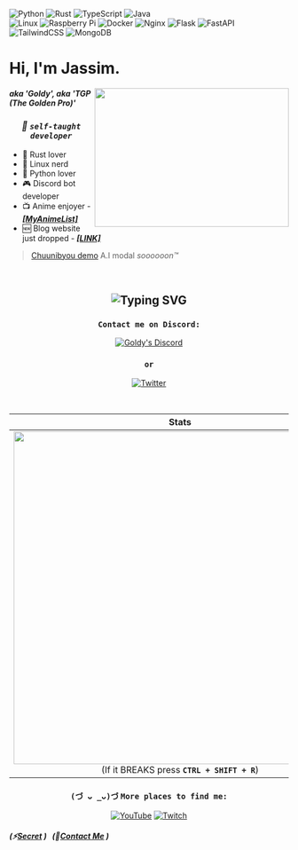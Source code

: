 ![Python](https://img.shields.io/badge/python-3670A0?style=for-the-badge&logo=python&logoColor=ffdd54&colorB=blue)
![Rust](https://img.shields.io/badge/rust-%23000000.svg?style=for-the-badge&logo=rust&logoColor=orange)
![TypeScript](https://img.shields.io/badge/typescript-%23007ACC.svg?style=for-the-badge&logo=typescript&logoColor=white)
![Java](https://img.shields.io/badge/java-%23ED8B00.svg?style=for-the-badge&logo=openjdk&logoColor=white)
<br> 
![Linux](https://img.shields.io/badge/Linux-FCC624?style=for-the-badge&logo=linux&logoColor=black&colorB=white)
![Raspberry Pi](https://img.shields.io/badge/-RaspberryPi-C51A4A?style=for-the-badge&logo=Raspberry-Pi)
![Docker](https://img.shields.io/badge/docker-%230db7ed.svg?style=for-the-badge&logo=docker&logoColor=white)
![Nginx](https://img.shields.io/badge/nginx-%23009639.svg?style=for-the-badge&logo=nginx&logoColor=white)
![Flask](https://img.shields.io/badge/flask-%23000.svg?style=for-the-badge&logo=flask&logoColor=white)
![FastAPI](https://img.shields.io/badge/FastAPI-005571?style=for-the-badge&logo=fastapi)
![TailwindCSS](https://img.shields.io/badge/tailwindcss-%2338B2AC.svg?style=for-the-badge&logo=tailwind-css&logoColor=white&colorB=07173d)
![MongoDB](https://img.shields.io/badge/MongoDB-%234ea94b.svg?style=for-the-badge&logo=mongodb&logoColor=white)

<!-- Got these badges from: https://github.com/Ileriayo/markdown-badges -->

# Hi, I'm Jassim.

<img align="right" src="https://user-images.githubusercontent.com/66202304/218335076-6a3c08b2-911c-4c5e-b699-d0bd827f8f38.gif" width="350" height="250">

<div align="left">
 
 ##### *aka 'Goldy', aka 'TGP (The Golden Pro)'*
 
</div>

<div align="center">
 
  ### ***💫 ``self-taught developer``***
 
</div>

<div align="left">

 - 🦀 Rust lover
 - 🐧 Linux nerd
 - 🐍 Python lover
 - 🎮 Discord bot developer
 - 📺 Anime enjoyer - *[**[MyAnimeList]**](https://myanimelist.net/animelist/thegoldenpro?status=7)*
 - 🆕 Blog website just dropped - *[**[LINK]**](https://devgoldy.xyz/blogs/)*
 
 > [Chuunibyou demo](https://myanimelist.net/anime/14741/Chuunibyou_demo_Koi_ga_Shitai) A.I modal *soooooon™*

</div>

<br>

## <div align="middle"> ![Typing SVG](https://readme-typing-svg.demolab.com?font=Fira+Code&size=25&duration=2300&pause=1000&color=FFEB65DC&center=true&vCenter=true&width=800&height=30&lines=It's+not+a+bug!;Cosmic+rays+have+hit+your+system!) </div>

<div align="middle">
 
  ### ``Contact me on Discord:``
 
  [![Goldy's Discord](https://discord-readme-badge.vercel.app/api?id=332592361307897856)](https://discordapp.com/users/332592361307897856)
 
  ### ``or``
 
  [![Twitter](https://img.shields.io/badge/Twitter-%231DA1F2.svg?style=for-the-badge&logo=Twitter&logoColor=white)](https://twitter.com/GoldyTGP)
</div>

<br>

<div align="center">
 
   **Stats**                 | **Top Languages**
  :-------------------------:|:-------------------------:
 <img src="https://readme-stats-thegoldenpro.vercel.app/api?username=THEGOLDENPRO&show_icons=true&theme=gruvbox" width="600px"/> <br> (If it BREAKS press **``CTRL + SHIFT + R``**)  |  <img align="right" src="https://readme-stats-thegoldenpro.vercel.app/api/top-langs/?username=THEGOLDENPRO&theme=gruvbox" width="330px"/>

 
</div>

<div align="center">
 
  ### ``(づ ᴗ _ᴗ)づ`` ``More places to find me:``
 
  [![YouTube](https://img.shields.io/badge/YouTube-%23FF0000.svg?style=for-the-badge&logo=YouTube&logoColor=white)](https://www.youtube.com/channel/UCyQmNguyo9V2ljYcW9zL6Cw)
  [![Twitch](https://img.shields.io/badge/Twitch-%239146FF.svg?style=for-the-badge&logo=Twitch&logoColor=white)](https://www.twitch.tv/realgoldenpro)
 
</div>

##### (⚡[Secret](https://gist.github.com/THEGOLDENPRO/3ba012f94efa04ae7c216e753c882052) )‎ ‎ ‎ (🎯[Contact Me](#contact-me-on-discord) )
